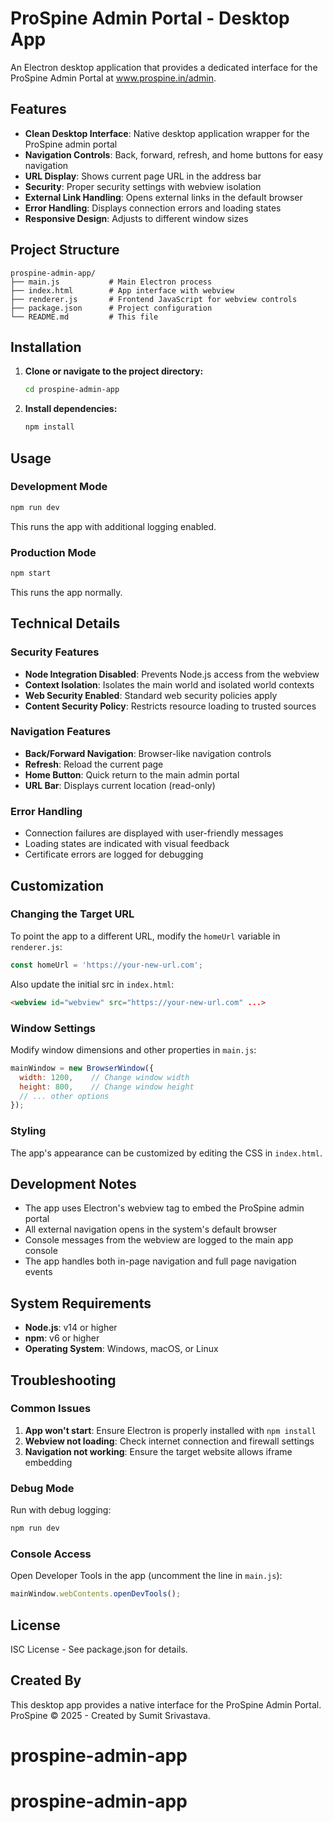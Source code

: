 # ProSpine Admin Portal - Desktop App

An Electron desktop application that provides a dedicated interface for the ProSpine Admin Portal at www.prospine.in/admin.

## Features

- **Clean Desktop Interface**: Native desktop application wrapper for the ProSpine admin portal
- **Navigation Controls**: Back, forward, refresh, and home buttons for easy navigation
- **URL Display**: Shows current page URL in the address bar
- **Security**: Proper security settings with webview isolation
- **External Link Handling**: Opens external links in the default browser
- **Error Handling**: Displays connection errors and loading states
- **Responsive Design**: Adjusts to different window sizes

## Project Structure

```
prospine-admin-app/
├── main.js           # Main Electron process
├── index.html        # App interface with webview
├── renderer.js       # Frontend JavaScript for webview controls
├── package.json      # Project configuration
└── README.md         # This file
```

## Installation

1. **Clone or navigate to the project directory:**
   ```bash
   cd prospine-admin-app
   ```

2. **Install dependencies:**
   ```bash
   npm install
   ```

## Usage

### Development Mode
```bash
npm run dev
```
This runs the app with additional logging enabled.

### Production Mode
```bash
npm start
```
This runs the app normally.

## Technical Details

### Security Features
- **Node Integration Disabled**: Prevents Node.js access from the webview
- **Context Isolation**: Isolates the main world and isolated world contexts
- **Web Security Enabled**: Standard web security policies apply
- **Content Security Policy**: Restricts resource loading to trusted sources

### Navigation Features
- **Back/Forward Navigation**: Browser-like navigation controls
- **Refresh**: Reload the current page
- **Home Button**: Quick return to the main admin portal
- **URL Bar**: Displays current location (read-only)

### Error Handling
- Connection failures are displayed with user-friendly messages
- Loading states are indicated with visual feedback
- Certificate errors are logged for debugging

## Customization

### Changing the Target URL
To point the app to a different URL, modify the `homeUrl` variable in `renderer.js`:

```javascript
const homeUrl = 'https://your-new-url.com';
```

Also update the initial src in `index.html`:

```html
<webview id="webview" src="https://your-new-url.com" ...>
```

### Window Settings
Modify window dimensions and other properties in `main.js`:

```javascript
mainWindow = new BrowserWindow({
  width: 1200,    // Change window width
  height: 800,    // Change window height
  // ... other options
});
```

### Styling
The app's appearance can be customized by editing the CSS in `index.html`.

## Development Notes

- The app uses Electron's webview tag to embed the ProSpine admin portal
- All external navigation opens in the system's default browser
- Console messages from the webview are logged to the main app console
- The app handles both in-page navigation and full page navigation events

## System Requirements

- **Node.js**: v14 or higher
- **npm**: v6 or higher
- **Operating System**: Windows, macOS, or Linux

## Troubleshooting

### Common Issues

1. **App won't start**: Ensure Electron is properly installed with `npm install`
2. **Webview not loading**: Check internet connection and firewall settings
3. **Navigation not working**: Ensure the target website allows iframe embedding

### Debug Mode
Run with debug logging:
```bash
npm run dev
```

### Console Access
Open Developer Tools in the app (uncomment the line in `main.js`):
```javascript
mainWindow.webContents.openDevTools();
```

## License

ISC License - See package.json for details.

## Created By

This desktop app provides a native interface for the ProSpine Admin Portal.
ProSpine © 2025 - Created by Sumit Srivastava.
# prospine-admin-app
# prospine-admin-app
